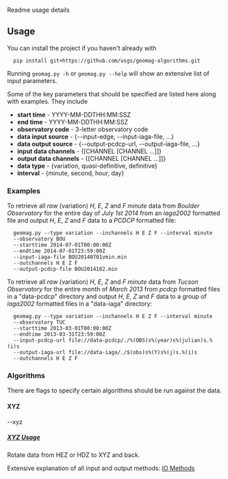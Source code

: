 Readme usage details

## Usage ##

You can install the project if you haven't already with

      pip install git+https://github.com/usgs/geomag-algorithms.git

Running `geomag.py -h` or `geomag.py --help` will show an extensive list of
input parameters.

Some of the key parameters that should be specified are listed here along with
examples. They include

 - __start time__           - YYYY-MM-DDTHH:MM:SSZ
 - __end time__             - YYYY-MM-DDTHH:MM:SSZ
 - __observatory code__     - 3-letter observatory code
 - __data input source__    - {--input-edge, --input-iaga-file, ...}
 - __data output source__   - {--output-pcdcp-url, --output-iaga-file, ...}
 - __input data channels__  - {[CHANNEL [CHANNEL ...]]}
 - __output data channels__ - {[CHANNEL [CHANNEL ...]]}
 - __data type__            - {variation, quasi-definitive, definitive}
 - __interval__             - {minute, second, hour, day}

### Examples ###

To retrieve all _raw_ (variation) _H_, _E_, _Z_ and _F_ _minute_ data from
_Boulder Observatory_ for the entire day of _July 1st 2014_ from an _iaga2002_
formatted file and output _H_, _E_, _Z_ and _F_ data to a _PCDCP_ formatted
file:

      geomag.py --type variation --inchannels H E Z F --interval minute
      --observatory BOU
      --starttime 2014-07-01T00:00:00Z
      --endtime 2014-07-01T23:59:00Z
      --input-iaga-file BOU20140701vmin.min
      --outchannels H E Z F
      --output-pcdcp-file BOU2014182.min

To retrieve all _raw_ (variation) _H_, _E_, _Z_ and _F_ _minute_ data from
_Tucson Observatory_ for the entire month of _March 2013_ from _pcdcp_
formatted files in a "data-pcdcp" directory and output _H_, _E_, _Z_ and _F_
data to a group of _iaga2002_ formatted files in a "data-iaga" directory:

      geomag.py --type variation --inchannels H E Z F --interval minute
      --observatory TUC
      --starttime 2013-03-01T00:00:00Z
      --endtime 2013-03-31T23:59:00Z
      --input-pcdcp-url file://data-pcdcp/./%(OBS)s%(year)s%(julian)s.%(i)s
      --output-iaga-url file://data-iaga/./$(obs)s%(Y)s%(j)s.%(i)s
      --outchannels H E Z F


### Algorithms ###

There are flags to specify certain algorithms should be run against the data.

#### XYZ ####

--xyz

##### [XYZ Usage](./docs/XYZ_usage.md) #####
Rotate data from HEZ or HDZ to XYZ and back.

Extensive explanation of all input and output methods:
[IO Methods](readme_io.md)
